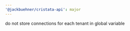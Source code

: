```yaml
---
'@jackbuehner/cristata-api': major
---
```


do not store connections for each tenant in global variable
